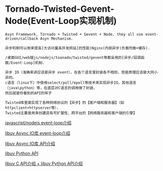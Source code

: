 # Tornado-Twisted-Gevent-Node(Event-Loop实现机制)
```
Asyn Framework, Tornado + Twisted + Gevent + Node, they all use event-driven/callback Asyn Mechanism.
```
```
异步机制可以用来提高[大访问量高并发网站]的性能(Nginx(内部异步)负载均衡+缓存). 
```
```
/桌面GUI/web端js/nodejs/toanado/twisted/gevent等都采用的[异步/回调函数/Event-Loop]机制.
```
```
异步 IO（准确来讲应该是异步 event），在各个语言里封装各不相同，但是原理应该是大同小异的。
c语言（linux下）中使用select/poll/epoll等技术来实现异步IO，其他语言（java\python）等，在底层对C语言的调用做了封装，
然后就是你看到的API的样子
```
```
Twisted库里面实现了各种网络协议的【异步】的【客户端和服务器】（如httpclient+httpserver等），
Twisted主要是用来创建具有可扩展性、跨平台的【网络服务器和客户端的引擎】
```
[javascript/nodejs event-loop介绍](http://www.ruanyifeng.com/blog/2014/10/event-loop.html)

[libuv Async IO库 event-loop介绍](http://luohaha.github.io/Chinese-uvbook/source/basics_of_libuv.html)

[libuv Async IO库 API介绍](http://docs.libuv.org/en/v1.x/)

[libuv Python API](https://github.com/saghul/pyuv)

[libuv C API介绍 ](http://docs.libuv.org/en/v1.x/loop.html)
[ + libuv Python API介绍](https://pyuv.readthedocs.io/en/v1.x/)



